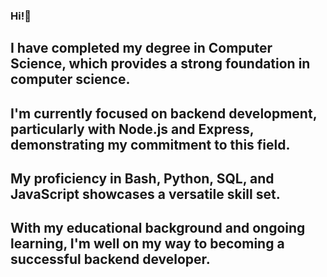 ### Hi!👋
## I have completed my degree in Computer Science, which provides a strong foundation in computer science.
## I'm currently focused on backend development, particularly with Node.js and Express, demonstrating my commitment to this field.
## My proficiency in Bash, Python, SQL, and JavaScript showcases a versatile skill set.
## With my educational background and ongoing learning, I'm well on my way to becoming a successful backend developer.

<!--
**luisjauregui1/luisjauregui1** is a ✨ _special_ ✨ repository because its `README.md` (this file) appears on your GitHub profile.

Here are some ideas to get you started:

- 🔭 I’m currently working on ...
- 🌱 I’m currently learning ...
- 👯 I’m looking to collaborate on ...
- 🤔 I’m looking for help with ...
- 💬 Ask me about ...
- 📫 How to reach me: ...
- 😄 Pronouns: ...
- ⚡ Fun fact: ...
-->
